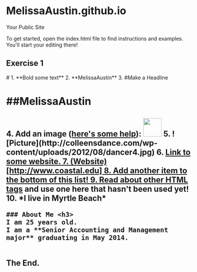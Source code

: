 MelissaAustin.github.io
=====================

Your Public Site

To get started, open the index.html file to find instructions and examples. You'll start your editing there!
<h2 id="Exercise1">Exercise 1</h2>
#
  1. **Bold some text**
  2. **MelissaAustin**
  3. #Make a Headline <h1> 
  ##MelissaAustin<h2> 
  4. Add an image (<a href="http://forum.koramgame.com/thread-60307-1-1.html">here's some help</a>): <img src="http://upload.wikimedia.org/wikipedia/commons/thumb/8/85/Smiley.svg/800px-Smiley.svg.png" height="50" width="50"</li>
  5. ![Picture](http://colleensdance.com/wp-content/uploads/2012/08/dancer4.jpg)
  6. <a href="http://www.coceleratoru.com">Link to some website.
  7. (Website)[http://www.coastal.edu]
  8. Add another item to the bottom of this list!
  9. Read about <a href="http://www.quackit.com/html/tags/">other HTML tags</a> and use one here that hasn't been used yet!
	10. *I live in Myrtle Beach*


	### About Me <h3>
	I am 25 years old.  
	I am a **Senior Accounting and Management major** graduating in May 2014.
	
<br>The End.
